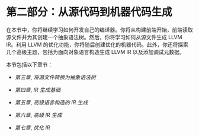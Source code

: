 # 第二部分：从源代码到机器代码生成

在本节中，你将继续学习如何开发自己的编译器。你将从构建前端开始，前端读取源文件并为其创建一个抽象语法树。然后，你将学习如何从源文件生成 LLVM IR。利用 LLVM 的优化功能，你将随后创建优化的机器代码。此外，你还将探索几个高级主题，包括为面向对象语言构造生成 LLVM IR 以及添加调试元数据。

本节包括以下章节：

+   *第三章*, *将源文件转换为抽象语法树*

+   *第四章*, *IR 生成基础*

+   *第五章*, *高级语言构造的 IR 生成*

+   *第六章*, *高级 IR 生成*

+   *第七章*, *优化 IR*
